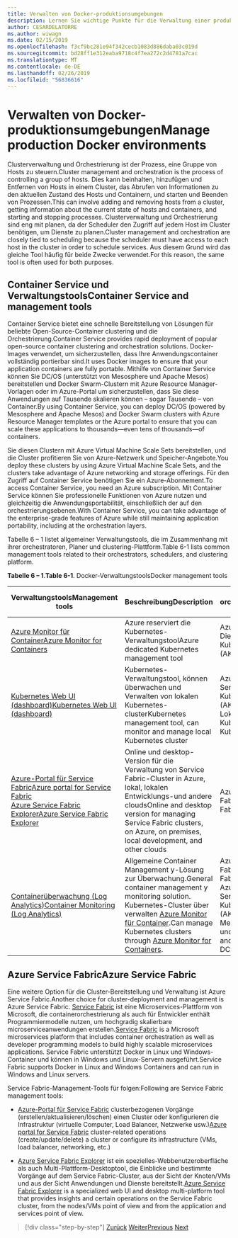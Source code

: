 ```yaml
---
title: Verwalten von Docker-produktionsumgebungen
description: Lernen Sie wichtige Punkte für die Verwaltung einer produktionsumgebung containerbasierte kennen.
author: CESARDELATORRE
ms.author: wiwagn
ms.date: 02/15/2019
ms.openlocfilehash: f3cf9bc281e94f342cecb1083d886daba03c019d
ms.sourcegitcommit: bd28ff1e312eaba9718c4f7ea272c2d4781a7cac
ms.translationtype: MT
ms.contentlocale: de-DE
ms.lasthandoff: 02/26/2019
ms.locfileid: "56836616"
---
```

# <a name="manage-production-docker-environments"></a><span data-ttu-id="9a72a-103">Verwalten von Docker-produktionsumgebungen</span><span class="sxs-lookup"><span data-stu-id="9a72a-103">Manage production Docker environments</span></span>

<span data-ttu-id="9a72a-104">Clusterverwaltung und Orchestrierung ist der Prozess, eine Gruppe von Hosts zu steuern.</span><span class="sxs-lookup"><span data-stu-id="9a72a-104">Cluster management and orchestration is the process of controlling a group of hosts.</span></span> <span data-ttu-id="9a72a-105">Dies kann beinhalten, hinzufügen und Entfernen von Hosts in einem Cluster, das Abrufen von Informationen zu den aktuellen Zustand des Hosts und Containern, und starten und Beenden von Prozessen.</span><span class="sxs-lookup"><span data-stu-id="9a72a-105">This can involve adding and removing hosts from a cluster, getting information about the current state of hosts and containers, and starting and stopping processes.</span></span> <span data-ttu-id="9a72a-106">Clusterverwaltung und Orchestrierung sind eng mit planen, da der Scheduler den Zugriff auf jedem Host im Cluster benötigen, um Dienste zu planen.</span><span class="sxs-lookup"><span data-stu-id="9a72a-106">Cluster management and orchestration are closely tied to scheduling because the scheduler must have access to each host in the cluster in order to schedule services.</span></span> <span data-ttu-id="9a72a-107">Aus diesem Grund wird das gleiche Tool häufig für beide Zwecke verwendet.</span><span class="sxs-lookup"><span data-stu-id="9a72a-107">For this reason, the same tool is often used for both purposes.</span></span>

## <a name="container-service-and-management-tools"></a><span data-ttu-id="9a72a-108">Container Service und Verwaltungstools</span><span class="sxs-lookup"><span data-stu-id="9a72a-108">Container Service and management tools</span></span>

<span data-ttu-id="9a72a-109">Container Service bietet eine schnelle Bereitstellung von Lösungen für beliebte Open-Source-Container clustering und die Orchestrierung.</span><span class="sxs-lookup"><span data-stu-id="9a72a-109">Container Service provides rapid deployment of popular open-source container clustering and orchestration solutions.</span></span> <span data-ttu-id="9a72a-110">Docker-Images verwendet, um sicherzustellen, dass Ihre Anwendungscontainer vollständig portierbar sind.</span><span class="sxs-lookup"><span data-stu-id="9a72a-110">It uses Docker images to ensure that your application containers are fully portable.</span></span> <span data-ttu-id="9a72a-111">Mithilfe von Container Service können Sie DC/OS (unterstützt von Mesosphere und Apache Mesos) bereitstellen und Docker Swarm-Clustern mit Azure Resource Manager-Vorlagen oder im Azure-Portal um sicherzustellen, dass Sie diese Anwendungen auf Tausende skalieren können – sogar Tausende – von Container.</span><span class="sxs-lookup"><span data-stu-id="9a72a-111">By using Container Service, you can deploy DC/OS (powered by Mesosphere and Apache Mesos) and Docker Swarm clusters with Azure Resource Manager templates or the Azure portal to ensure that you can scale these applications to thousands—even tens of thousands—of containers.</span></span>

<span data-ttu-id="9a72a-112">Sie diesen Clustern mit Azure Virtual Machine Scale Sets bereitstellen, und die Cluster profitieren Sie von Azure-Netzwerk und Speicher-Angebote.</span><span class="sxs-lookup"><span data-stu-id="9a72a-112">You deploy these clusters by using Azure Virtual Machine Scale Sets, and the clusters take advantage of Azure networking and storage offerings.</span></span> <span data-ttu-id="9a72a-113">Für den Zugriff auf Container Service benötigen Sie ein Azure-Abonnement.</span><span class="sxs-lookup"><span data-stu-id="9a72a-113">To access Container Service, you need an Azure subscription.</span></span> <span data-ttu-id="9a72a-114">Mit Container Service können Sie professionelle Funktionen von Azure nutzen und gleichzeitig die Anwendungsportabilität, einschließlich der auf den orchestrierungsebenen.</span><span class="sxs-lookup"><span data-stu-id="9a72a-114">With Container Service, you can take advantage of the enterprise-grade features of Azure while still maintaining application portability, including at the orchestration layers.</span></span>

<span data-ttu-id="9a72a-115">Tabelle 6 – 1 listet allgemeiner Verwaltungstools, die im Zusammenhang mit ihrer orchestratoren, Planer und clustering-Plattform.</span><span class="sxs-lookup"><span data-stu-id="9a72a-115">Table 6-1 lists common management tools related to their orchestrators, schedulers, and clustering platform.</span></span>

<span data-ttu-id="9a72a-116">**Tabelle 6 – 1**.</span><span class="sxs-lookup"><span data-stu-id="9a72a-116">**Table 6-1**.</span></span> <span data-ttu-id="9a72a-117">Docker-Verwaltungstools</span><span class="sxs-lookup"><span data-stu-id="9a72a-117">Docker management tools</span></span>

| <span data-ttu-id="9a72a-118">Verwaltungstools</span><span class="sxs-lookup"><span data-stu-id="9a72a-118">Management tools</span></span> | <span data-ttu-id="9a72a-119">Beschreibung</span><span class="sxs-lookup"><span data-stu-id="9a72a-119">Description</span></span> | <span data-ttu-id="9a72a-120">Verwandte orchestratoren</span><span class="sxs-lookup"><span data-stu-id="9a72a-120">Related orchestrators</span></span> |
|------------------|-------------|-----------------------|
| [<span data-ttu-id="9a72a-121">Azure Monitor für Container</span><span class="sxs-lookup"><span data-stu-id="9a72a-121">Azure Monitor for Containers</span></span>](https://docs.microsoft.com/azure/monitoring/monitoring-container-insights-overview) | <span data-ttu-id="9a72a-122">Azure reserviert die Kubernetes-Verwaltungstool</span><span class="sxs-lookup"><span data-stu-id="9a72a-122">Azure dedicated Kubernetes management tool</span></span> | <span data-ttu-id="9a72a-123">Azure Kubernetes-Dienste (AKS)</span><span class="sxs-lookup"><span data-stu-id="9a72a-123">Azure Kubernetes Services (AKS)</span></span> |
| [<span data-ttu-id="9a72a-124">Kubernetes Web UI (dashboard)</span><span class="sxs-lookup"><span data-stu-id="9a72a-124">Kubernetes Web UI (dashboard)</span></span>](https://kubernetes.io/docs/tasks/access-application-cluster/web-ui-dashboard/) | <span data-ttu-id="9a72a-125">Kubernetes-Verwaltungstool, können überwachen und Verwalten von lokalen Kubernetes-cluster</span><span class="sxs-lookup"><span data-stu-id="9a72a-125">Kubernetes management tool, can monitor and manage local Kubernetes cluster</span></span> | <span data-ttu-id="9a72a-126">Azure Kubernetes Service (AKS)</span><span class="sxs-lookup"><span data-stu-id="9a72a-126">Azure Kubernetes Service (AKS)</span></span><br/><span data-ttu-id="9a72a-127">Lokale Kubernetes</span><span class="sxs-lookup"><span data-stu-id="9a72a-127">Local Kubernetes</span></span> |
| [<span data-ttu-id="9a72a-128">Azure-Portal für Service Fabric</span><span class="sxs-lookup"><span data-stu-id="9a72a-128">Azure portal for Service Fabric</span></span>](https://docs.microsoft.com/azure/service-fabric/service-fabric-cluster-creation-via-portal)<br/>[<span data-ttu-id="9a72a-129">Azure Service Fabric Explorer</span><span class="sxs-lookup"><span data-stu-id="9a72a-129">Azure Service Fabric Explorer</span></span>](https://docs.microsoft.com/azure/service-fabric/service-fabric-visualizing-your-cluster) | <span data-ttu-id="9a72a-130">Online und desktop-Version für die Verwaltung von Service Fabric-Cluster in Azure, lokal, lokalen Entwicklungs-und andere clouds</span><span class="sxs-lookup"><span data-stu-id="9a72a-130">Online and desktop version for managing Service Fabric clusters, on Azure, on premises, local development, and other clouds</span></span> | <span data-ttu-id="9a72a-131">Azure Service Fabric</span><span class="sxs-lookup"><span data-stu-id="9a72a-131">Azure Service Fabric</span></span> |
| [<span data-ttu-id="9a72a-132">Containerüberwachung (Log Analytics)</span><span class="sxs-lookup"><span data-stu-id="9a72a-132">Container Monitoring (Log Analytics)</span></span>](https://docs.microsoft.com/azure/azure-monitor/insights/containers) | <span data-ttu-id="9a72a-133">Allgemeine Container Management y-Lösung zur Überwachung.</span><span class="sxs-lookup"><span data-stu-id="9a72a-133">General container management y monitoring solution.</span></span> <span data-ttu-id="9a72a-134">Kubernetes-Cluster über verwalten [Azure Monitor für Container](https://docs.microsoft.com/azure/monitoring/monitoring-container-insights-overview).</span><span class="sxs-lookup"><span data-stu-id="9a72a-134">Can manage Kubernetes clusters through [Azure Monitor for Containers](https://docs.microsoft.com/azure/monitoring/monitoring-container-insights-overview).</span></span> | <span data-ttu-id="9a72a-135">Azure Service Fabric</span><span class="sxs-lookup"><span data-stu-id="9a72a-135">Azure Service Fabric</span></span><br/><span data-ttu-id="9a72a-136">Azure Kubernetes Service (AKS)</span><span class="sxs-lookup"><span data-stu-id="9a72a-136">Azure Kubernetes Service (AKS)</span></span><br/><span data-ttu-id="9a72a-137">Mesosphere DC/OS und andere.</span><span class="sxs-lookup"><span data-stu-id="9a72a-137">Mesosphere DC/OS and others.</span></span> |

## <a name="azure-service-fabric"></a><span data-ttu-id="9a72a-138">Azure Service Fabric</span><span class="sxs-lookup"><span data-stu-id="9a72a-138">Azure Service Fabric</span></span>

<span data-ttu-id="9a72a-139">Eine weitere Option für die Cluster-Bereitstellung und Verwaltung ist Azure Service Fabric.</span><span class="sxs-lookup"><span data-stu-id="9a72a-139">Another choice for cluster-deployment and management is Azure Service Fabric.</span></span> <span data-ttu-id="9a72a-140">[Service Fabric](https://azure.microsoft.com/services/service-fabric/) ist eine Microservices-Plattform von Microsoft, die containerorchestrierung als auch für Entwickler enthält Programmiermodelle nutzen, um hochgradig skalierbare microserviceanwendungen erstellen.</span><span class="sxs-lookup"><span data-stu-id="9a72a-140">[Service Fabric](https://azure.microsoft.com/services/service-fabric/) is a Microsoft microservices platform that includes container orchestration as well as developer programming models to build highly scalable microservices applications.</span></span> <span data-ttu-id="9a72a-141">Service Fabric unterstützt Docker in Linux und Windows-Container und können in Windows und Linux-Servern ausgeführt.</span><span class="sxs-lookup"><span data-stu-id="9a72a-141">Service Fabric supports Docker in Linux and Windows Containers and can run in Windows and Linux servers.</span></span>

<span data-ttu-id="9a72a-142">Service Fabric-Management-Tools für folgen:</span><span class="sxs-lookup"><span data-stu-id="9a72a-142">Following are Service Fabric management tools:</span></span>

- <span data-ttu-id="9a72a-143">[Azure-Portal für Service Fabric](https://docs.microsoft.com/azure/service-fabric/service-fabric-cluster-creation-via-portal) clusterbezogenen Vorgänge (erstellen/aktualisieren/löschen) einen Cluster oder konfigurieren die Infrastruktur (virtuelle Computer, Load Balancer, Netzwerke usw.)</span><span class="sxs-lookup"><span data-stu-id="9a72a-143">[Azure portal for Service Fabric](https://docs.microsoft.com/azure/service-fabric/service-fabric-cluster-creation-via-portal) cluster-related operations (create/update/delete) a cluster or configure its infrastructure (VMs, load balancer, networking, etc.)</span></span>

- <span data-ttu-id="9a72a-144">[Azure Service Fabric Explorer](https://docs.microsoft.com/azure/service-fabric/service-fabric-visualizing-your-cluster) ist ein spezielles-Webbenutzeroberfläche als auch Multi-Plattform-Desktoptool, die Einblicke und bestimmte Vorgänge auf dem Service Fabric-Cluster, aus der Sicht der Knoten/VMs und aus der Sicht Anwendungen und Dienste bereitstellt.</span><span class="sxs-lookup"><span data-stu-id="9a72a-144">[Azure Service Fabric Explorer](https://docs.microsoft.com/azure/service-fabric/service-fabric-visualizing-your-cluster) is a specialized web UI and desktop multi-platform tool that provides insights and certain operations on the Service Fabric cluster, from the nodes/VMs point of view and from the application and services point of view.</span></span>

>[!div class="step-by-step"]
><span data-ttu-id="9a72a-145">[Zurück](run-microservices-based-applications-in-production.md)
>[Weiter](monitor-containerized-application-services.md)</span><span class="sxs-lookup"><span data-stu-id="9a72a-145">[Previous](run-microservices-based-applications-in-production.md)
[Next](monitor-containerized-application-services.md)</span></span>
